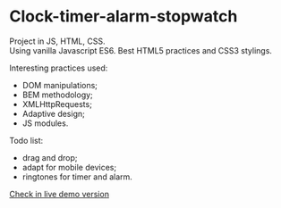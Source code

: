 # Clock-timer-alarm-stopwatch
Project in JS, HTML, CSS. <br />
Using vanilla Javascript ES6. Best HTML5 practices and CSS3 stylings. <br />

Interesting practices used:
- DOM manipulations;
- BEM methodology;
- XMLHttpRequests;
- Adaptive design;
- JS modules. <br />

Todo list:
- drag and drop;
- adapt for mobile devices;
- ringtones for timer and alarm. <br />


[Check in live demo version](https://vovkanychx.github.io/Clock-timer-alarm-stopwatch/)

